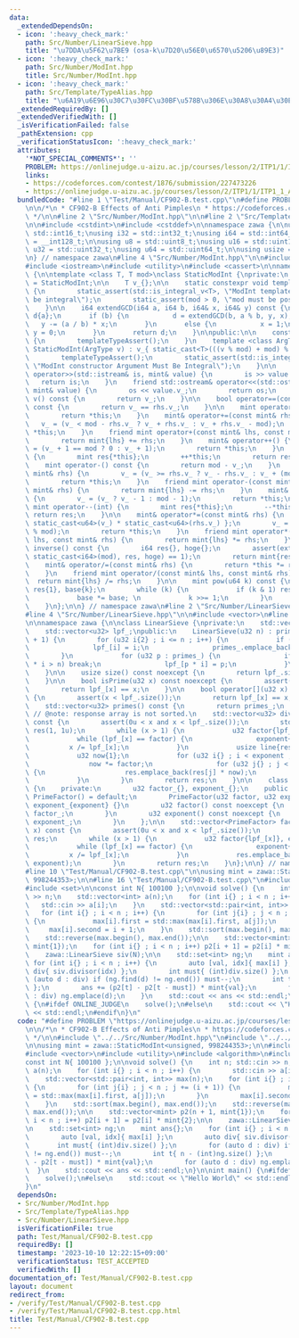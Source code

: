 ```yaml
---
data:
  _extendedDependsOn:
  - icon: ':heavy_check_mark:'
    path: Src/Number/LinearSieve.hpp
    title: "\u7DDA\u5F62\u7BE9 (osa-k\u7D20\u56E0\u6570\u5206\u89E3)"
  - icon: ':heavy_check_mark:'
    path: Src/Number/ModInt.hpp
    title: Src/Number/ModInt.hpp
  - icon: ':heavy_check_mark:'
    path: Src/Template/TypeAlias.hpp
    title: "\u6A19\u6E96\u30C7\u30FC\u30BF\u578B\u306E\u30A8\u30A4\u30EA\u30A2\u30B9"
  _extendedRequiredBy: []
  _extendedVerifiedWith: []
  _isVerificationFailed: false
  _pathExtension: cpp
  _verificationStatusIcon: ':heavy_check_mark:'
  attributes:
    '*NOT_SPECIAL_COMMENTS*': ''
    PROBLEM: https://onlinejudge.u-aizu.ac.jp/courses/lesson/2/ITP1/1/ITP1_1_A
    links:
    - https://codeforces.com/contest/1876/submission/227473226
    - https://onlinejudge.u-aizu.ac.jp/courses/lesson/2/ITP1/1/ITP1_1_A
  bundledCode: "#line 1 \"Test/Manual/CF902-B.test.cpp\"\n#define PROBLEM \"https://onlinejudge.u-aizu.ac.jp/courses/lesson/2/ITP1/1/ITP1_1_A\"\
    \n\n/*\n * CF902-B Effects of Anti Pimples\n * https://codeforces.com/contest/1876/submission/227473226\n\
    \ */\n\n#line 2 \"Src/Number/ModInt.hpp\"\n\n#line 2 \"Src/Template/TypeAlias.hpp\"\
    \n\n#include <cstdint>\n#include <cstddef>\n\nnamespace zawa {\n\nusing i16 =\
    \ std::int16_t;\nusing i32 = std::int32_t;\nusing i64 = std::int64_t;\nusing i128\
    \ = __int128_t;\n\nusing u8 = std::uint8_t;\nusing u16 = std::uint16_t;\nusing\
    \ u32 = std::uint32_t;\nusing u64 = std::uint64_t;\n\nusing usize = std::size_t;\n\
    \n} // namespace zawa\n#line 4 \"Src/Number/ModInt.hpp\"\n\n#include <type_traits>\n\
    #include <iostream>\n#include <utility>\n#include <cassert>\n\nnamespace zawa\
    \ {\n\ntemplate <class T, T mod>\nclass StaticModInt {\nprivate:\n    using mint\
    \ = StaticModInt;\n\n    T v_{};\n\n    static constexpr void templateTypeAssert()\
    \ {\n        static_assert(std::is_integral_v<T>, \"ModInt template argument must\
    \ be integral\");\n        static_assert(mod > 0, \"mod must be positive\");\n\
    \    }\n\n    i64 extendGCD(i64 a, i64 b, i64& x, i64& y) const {\n       i64\
    \ d{a};\n       if (b) {\n           d = extendGCD(b, a % b, y, x);\n        \
    \   y -= (a / b) * x;\n       }\n       else {\n           x = 1;\n          \
    \ y = 0;\n       }\n       return d;\n    }\n\npublic:\n\n    constexpr StaticModInt()\
    \ {\n        templateTypeAssert();\n    }\n    template <class ArgType>\n    constexpr\
    \ StaticModInt(ArgType v) : v_{ static_cast<T>(((v % mod) + mod) % mod) } {\n\
    \        templateTypeAssert();\n        static_assert(std::is_integral_v<ArgType>,\
    \ \"ModInt constructor Argument Must Be Integral\");\n    }\n\n    friend std::istream&\
    \ operator>>(std::istream& is, mint& value) {\n        is >> value.v_;\n     \
    \   return is;\n    }\n    friend std::ostream& operator<<(std::ostream& os, const\
    \ mint& value) {\n        os << value.v_;\n        return os;\n    }\n\n    T\
    \ v() const {\n        return v_;\n    }\n\n    bool operator==(const mint& rhs)\
    \ const {\n        return v_ == rhs.v_;\n    }\n\n    mint operator+() const {\n\
    \        return *this;\n    }\n    mint& operator+=(const mint& rhs) {\n     \
    \   v_ = (v_ < mod - rhs.v_ ? v_ + rhs.v_ : v_ + rhs.v_ - mod);\n        return\
    \ *this;\n    }\n    friend mint operator+(const mint& lhs, const mint& rhs) {\n\
    \        return mint{lhs} += rhs;\n    }\n    mint& operator++() {\n        v_\
    \ = (v_ + 1 == mod ? 0 : v_ + 1);\n        return *this;\n    }\n    mint operator++(int)\
    \ {\n        mint res{*this};\n        ++*this;\n        return res;\n    }\n\n\
    \    mint operator-() const {\n        return mod - v_;\n    }\n    mint& operator-=(const\
    \ mint& rhs) {\n        v_ = (v_ >= rhs.v_ ? v_ - rhs.v_ : v_ + (mod - rhs.v_));\n\
    \        return *this;\n    }\n    friend mint operator-(const mint& lhs, const\
    \ mint& rhs) {\n        return mint{lhs} -= rhs;\n    }\n    mint& operator--()\
    \ {\n        v_ = (v_ ? v_ - 1 : mod - 1);\n        return *this;\n    }\n   \
    \ mint operator--(int) {\n        mint res{*this};\n        --*this;\n       \
    \ return res;\n    }\n\n    mint& operator*=(const mint& rhs) {\n        u64 mult{\
    \ static_cast<u64>(v_) * static_cast<u64>(rhs.v_) };\n        v_ = static_cast<T>(mult\
    \ % mod);\n        return *this;\n    }\n    friend mint operator*(const mint&\
    \ lhs, const mint& rhs) {\n        return mint{lhs} *= rhs;\n    }\n\n    mint\
    \ inverse() const {\n        i64 res{}, hoge{};\n        assert(extendGCD(static_cast<i64>(v_),\
    \ static_cast<i64>(mod), res, hoge) == 1);\n        return mint{res};\n    }\n\
    \    mint& operator/=(const mint& rhs) {\n        return *this *= rhs.inverse();\n\
    \    }\n    friend mint operator/(const mint& lhs, const mint& rhs) {\n      \
    \  return mint{lhs} /= rhs;\n    }\n\n    mint pow(u64 k) const {\n        mint\
    \ res{1}, base{k};\n        while (k) {\n            if (k & 1) res *= base;\n\
    \            base *= base; \n            k >>= 1;\n        }\n        return res;\n\
    \    }\n};\n\n} // namespace zawa\n#line 2 \"Src/Number/LinearSieve.hpp\"\n\n\
    #line 4 \"Src/Number/LinearSieve.hpp\"\n\n#include <vector>\n#line 8 \"Src/Number/LinearSieve.hpp\"\
    \n\nnamespace zawa {\n\nclass LinearSieve {\nprivate:\n    std::vector<u32> primes_;\n\
    \    std::vector<u32> lpf_;\npublic:\n    LinearSieve(u32 n) : primes_{}, lpf_(n\
    \ + 1) {\n        for (u32 i{2} ; i <= n ; i++) {\n            if (!lpf_[i]) {\n\
    \                lpf_[i] = i;\n                primes_.emplace_back(i);\n    \
    \        }\n            for (u32 p : primes_) {\n                if (static_cast<u64>(p)\
    \ * i > n) break;\n                lpf_[p * i] = p;\n            }\n        }\n\
    \    }\n\n    usize size() const noexcept {\n        return lpf_.size() - 1;\n\
    \    }\n\n    bool isPrime(u32 x) const noexcept {\n        assert(x < lpf_.size());\n\
    \        return lpf_[x] == x;\n    }\n\n    bool operator[](u32 x) const noexcept\
    \ {\n        assert(x < lpf_.size());\n        return lpf_[x] == x;\n    }\n\n\
    \    std::vector<u32> primes() const {\n        return primes_;\n    }\n\n   \
    \ // @note: response array is not sorted.\n    std::vector<u32> divisor(u32 x)\
    \ const {\n        assert(0u < x and x < lpf_.size());\n        std::vector<u32>\
    \ res(1, 1u);\n        while (x > 1) {\n            u32 factor{lpf_[x]}, exponent{};\n\
    \            while (lpf_[x] == factor) {\n                exponent++;\n      \
    \          x /= lpf_[x];\n            }\n            usize line{res.size()};\n\
    \            u32 now{1};\n            for (u32 i{} ; i < exponent ; i++) {\n \
    \               now *= factor;\n                for (u32 j{} ; j < line ; j++)\
    \ {\n                    res.emplace_back(res[j] * now);\n                }\n\
    \            }\n        }\n        return res;\n    }\n\n    class PrimeFactor\
    \ {\n    private:\n        u32 factor_{}, exponent_{};\n    public: \n       \
    \ PrimeFactor() = default;\n        PrimeFactor(u32 factor, u32 exponent) : factor_{factor},\
    \ exponent_{exponent} {}\n        u32 factor() const noexcept {\n            return\
    \ factor_;\n        }\n        u32 exponent() const noexcept {\n            return\
    \ exponent_;\n        }\n    };\n\n    std::vector<PrimeFactor> factorize(u32\
    \ x) const {\n        assert(0u < x and x < lpf_.size());\n        std::vector<PrimeFactor>\
    \ res;\n        while (x > 1) {\n            u32 factor{lpf_[x]}, exponent{};\n\
    \            while (lpf_[x] == factor) {\n                exponent++;\n      \
    \          x /= lpf_[x];\n            }\n            res.emplace_back(factor,\
    \ exponent);\n        }\n        return res;\n    }\n};\n\n} // namespace zawa\n\
    #line 10 \"Test/Manual/CF902-B.test.cpp\"\n\nusing mint = zawa::StaticModInt<unsigned,\
    \ 998244353>;\n\n#line 16 \"Test/Manual/CF902-B.test.cpp\"\n#include <algorithm>\n\
    #include <set>\n\nconst int N{ 100100 };\n\nvoid solve() {\n    int n; std::cin\
    \ >> n;\n    std::vector<int> a(n);\n    for (int i{} ; i < n ; i++) {\n     \
    \   std::cin >> a[i];\n    }\n    std::vector<std::pair<int, int>> max(n);\n \
    \   for (int i{} ; i < n ; i++) {\n        for (int j{i} ; j < n ; j += (i + 1))\
    \ {\n            max[i].first = std::max(max[i].first, a[j]);\n        }\n   \
    \     max[i].second = i + 1;\n    }\n    std::sort(max.begin(), max.end());\n\
    \    std::reverse(max.begin(), max.end());\n\n    std::vector<mint> p2(n + 1,\
    \ mint{1});\n    for (int i{} ; i < n ; i++) p2[i + 1] = p2[i] * mint{2};\n\n\
    \    zawa::LinearSieve siv(N);\n\n    std::set<int> ng;\n    mint ans{};\n   \
    \ for (int i{} ; i < n ; i++) {\n        auto [val, idx]{ max[i] };\n        auto\
    \ div{ siv.divisor(idx) };\n        int must{ (int)div.size() };\n        for\
    \ (auto d : div) if (ng.find(d) != ng.end()) must--;\n        int t{ n - (int)ng.size()\
    \ };\n        ans += (p2[t] - p2[t - must]) * mint{val};\n        for (auto d\
    \ : div) ng.emplace(d);\n    }\n    std::cout << ans << std::endl;\n}\n\nint main()\
    \ {\n#ifdef ONLINE_JUDGE\n    solve();\n#else\n    std::cout << \"Hello World\"\
    \ << std::endl;\n#endif\n}\n"
  code: "#define PROBLEM \"https://onlinejudge.u-aizu.ac.jp/courses/lesson/2/ITP1/1/ITP1_1_A\"\
    \n\n/*\n * CF902-B Effects of Anti Pimples\n * https://codeforces.com/contest/1876/submission/227473226\n\
    \ */\n\n#include \"../../Src/Number/ModInt.hpp\"\n#include \"../../Src/Number/LinearSieve.hpp\"\
    \n\nusing mint = zawa::StaticModInt<unsigned, 998244353>;\n\n#include <iostream>\n\
    #include <vector>\n#include <utility>\n#include <algorithm>\n#include <set>\n\n\
    const int N{ 100100 };\n\nvoid solve() {\n    int n; std::cin >> n;\n    std::vector<int>\
    \ a(n);\n    for (int i{} ; i < n ; i++) {\n        std::cin >> a[i];\n    }\n\
    \    std::vector<std::pair<int, int>> max(n);\n    for (int i{} ; i < n ; i++)\
    \ {\n        for (int j{i} ; j < n ; j += (i + 1)) {\n            max[i].first\
    \ = std::max(max[i].first, a[j]);\n        }\n        max[i].second = i + 1;\n\
    \    }\n    std::sort(max.begin(), max.end());\n    std::reverse(max.begin(),\
    \ max.end());\n\n    std::vector<mint> p2(n + 1, mint{1});\n    for (int i{} ;\
    \ i < n ; i++) p2[i + 1] = p2[i] * mint{2};\n\n    zawa::LinearSieve siv(N);\n\
    \n    std::set<int> ng;\n    mint ans{};\n    for (int i{} ; i < n ; i++) {\n\
    \        auto [val, idx]{ max[i] };\n        auto div{ siv.divisor(idx) };\n \
    \       int must{ (int)div.size() };\n        for (auto d : div) if (ng.find(d)\
    \ != ng.end()) must--;\n        int t{ n - (int)ng.size() };\n        ans += (p2[t]\
    \ - p2[t - must]) * mint{val};\n        for (auto d : div) ng.emplace(d);\n  \
    \  }\n    std::cout << ans << std::endl;\n}\n\nint main() {\n#ifdef ONLINE_JUDGE\n\
    \    solve();\n#else\n    std::cout << \"Hello World\" << std::endl;\n#endif\n\
    }\n"
  dependsOn:
  - Src/Number/ModInt.hpp
  - Src/Template/TypeAlias.hpp
  - Src/Number/LinearSieve.hpp
  isVerificationFile: true
  path: Test/Manual/CF902-B.test.cpp
  requiredBy: []
  timestamp: '2023-10-10 12:22:15+09:00'
  verificationStatus: TEST_ACCEPTED
  verifiedWith: []
documentation_of: Test/Manual/CF902-B.test.cpp
layout: document
redirect_from:
- /verify/Test/Manual/CF902-B.test.cpp
- /verify/Test/Manual/CF902-B.test.cpp.html
title: Test/Manual/CF902-B.test.cpp
---
```

